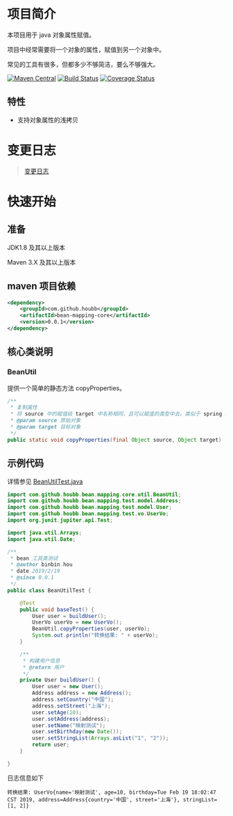 # 项目简介

本项目用于 java 对象属性赋值。

项目中经常需要将一个对象的属性，赋值到另一个对象中。

常见的工具有很多，但都多少不够简洁，要么不够强大。

[![Maven Central](https://maven-badges.herokuapp.com/maven-central/com.github.houbb/bean-mapping/badge.svg)](http://mvnrepository.com/artifact/com.github.houbb/bean-mapping)
[![Build Status](https://www.travis-ci.org/houbb/bean-mapping.svg?branch=master)](https://www.travis-ci.org/houbb/bean-mapping?branch=master)
[![Coverage Status](https://coveralls.io/repos/github/houbb/bean-mapping/badge.svg?branch=master)](https://coveralls.io/github/houbb/bean-mapping?branch=master)

## 特性

- 支持对象属性的浅拷贝 

# 变更日志

> [变更日志](doc/CHANGELOG.md)

# 快速开始

## 准备

JDK1.8 及其以上版本

Maven 3.X 及其以上版本

## maven 项目依赖

```xml
<dependency>
    <groupId>com.github.houbb</groupId>
    <artifactId>bean-mapping-core</artifactId>
    <version>0.0.1</version>
</dependency>
```

## 核心类说明

### BeanUtil 

提供一个简单的静态方法 copyProperties。

```java
/**
 * 复制属性
 * 将 source 中的赋值给 target 中名称相同，且可以赋值的类型中去。类似于 spring 的 BeanUtils。
 * @param source 原始对象
 * @param target 目标对象
 */
public static void copyProperties(final Object source, Object target)
```

## 示例代码

详情参见 [BeanUtilTest.java](D:\github\bean-mapping\bean-mapping-test\src\test\java\com\github\houbb\bean\mapping\test\core\BeanUtilTest.java)

```java
import com.github.houbb.bean.mapping.core.util.BeanUtil;
import com.github.houbb.bean.mapping.test.model.Address;
import com.github.houbb.bean.mapping.test.model.User;
import com.github.houbb.bean.mapping.test.vo.UserVo;
import org.junit.jupiter.api.Test;

import java.util.Arrays;
import java.util.Date;

/**
 * bean 工具类测试
 * @author binbin.hou
 * date 2019/2/19
 * @since 0.0.1
 */
public class BeanUtilTest {

    @Test
    public void baseTest() {
        User user = buildUser();
        UserVo userVo = new UserVo();
        BeanUtil.copyProperties(user, userVo);
        System.out.println("转换结果: " + userVo);
    }

    /**
     * 构建用户信息
     * @return 用户
     */
    private User buildUser() {
        User user = new User();
        Address address = new Address();
        address.setCountry("中国");
        address.setStreet("上海");
        user.setAge(10);
        user.setAddress(address);
        user.setName("映射测试");
        user.setBirthday(new Date());
        user.setStringList(Arrays.asList("1", "2"));
        return user;
    }

}
```

日志信息如下

```
转换结果: UserVo{name='映射测试', age=10, birthday=Tue Feb 19 18:02:47 CST 2019, address=Address{country='中国', street='上海'}, stringList=[1, 2]}
```
